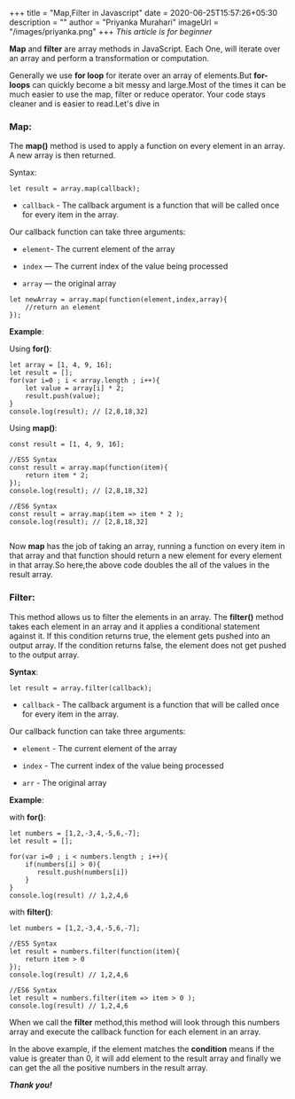 +++
title = "Map,Filter in Javascript"
date = 2020-06-25T15:57:26+05:30
description = ""
author = "Priyanka Murahari"
imageUrl = "/images/priyanka.png"
+++
*This article is for beginner*

**Map** and **filter** are  array methods in JavaScript. Each One, will iterate over an array and perform a transformation or computation.

Generally we use **for loop** for iterate over an array of elements.But **for-loops** can quickly become a bit messy and large.Most of the times it can be much easier to use the map, filter or reduce operator. Your code stays cleaner and is easier to read.Let's dive in

### **Map:**

The **map()** method is used to apply a function on every element in an array. A new array is then returned.

Syntax:
```
let result = array.map(callback);
```
- `callback` - The callback argument is a function that will be called once for every item in the array. 

Our callback function can take three arguments:

- `element`- The current element of the array

- `index` — The current index of the value being processed

- `array` — the original array

```
let newArray = array.map(function(element,index,array){
    //return an element
});
```

**Example**:

Using **for()**:

```
let array = [1, 4, 9, 16];
let result = [];
for(var i=0 ; i < array.length ; i++){
    let value = array[i] * 2;
    result.push(value);
}
console.log(result); // [2,8,18,32]
```
Using **map()**:

```
const result = [1, 4, 9, 16];

//ES5 Syntax
const result = array.map(function(item){
    return item * 2;
});
console.log(result); // [2,8,18,32]

//ES6 Syntax
const result = array.map(item => item * 2 );
console.log(result); // [2,8,18,32]
 
```

Now **map** has the job of taking an array, running a function on every item in that array and that function should return a new element for every element in that array.So here,the above code doubles the all of the values in the result array.

### **Filter**:

This method allows us to filter the elements in an array. The **filter()** method takes each element in an array and it applies a conditional statement against it. If this condition returns true, the element gets pushed into an output array. If the condition returns false, the element does not get pushed to the output array.

**Syntax**:

```
let result = array.filter(callback);
``` 
- `callback` - The callback argument is a function that will be called once for every item in the array. 

Our callback function can take three arguments:

- `element` - The current element of the array

- `index` - The current index of the value being processed

- `arr` - The original array

**Example**:

with **for()**:

```
let numbers = [1,2,-3,4,-5,6,-7];
let result = [];

for(var i=0 ; i < numbers.length ; i++){
    if(numbers[i] > 0){
       result.push(numbers[i])
    }
}
console.log(result) // 1,2,4,6
```
with **filter()**:

```
let numbers = [1,2,-3,4,-5,6,-7];

//ES5 Syntax
let result = numbers.filter(function(item){
    return item > 0
});
console.log(result) // 1,2,4,6

//ES6 Syntax
let result = numbers.filter(item => item > 0 );
console.log(result) // 1,2,4,6

```
When we call the **filter** method,this method will look through this numbers array and execute the callback function for each element in an array.

In the above example, if the element matches the **condition** means if the value is greater than 0, it will add element to the result array and finally we can get the all the positive numbers in the result array.

*__Thank you!__* 